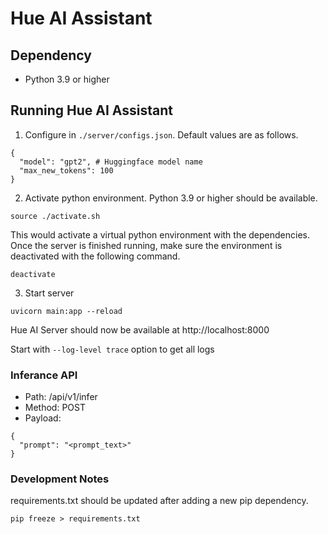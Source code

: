 # Hue AI Assistant

## Dependency

- Python 3.9 or higher

## Running Hue AI Assistant

1. Configure in `./server/configs.json`. Default values are as follows.
```
{
  "model": "gpt2", # Huggingface model name
  "max_new_tokens": 100
}
```

2. Activate python environment. Python 3.9 or higher should be available.
```
source ./activate.sh
```
This would activate a virtual python environment with the dependencies. Once the server is finished running, make sure the environment is deactivated with the following command.
```
deactivate
```

3. Start server
```
uvicorn main:app --reload
```
Hue AI Server should now be available at http://localhost:8000

Start with `--log-level trace` option to get all logs

### Inferance API
- Path: /api/v1/infer
- Method: POST
- Payload:
```
{
  "prompt": "<prompt_text>"
}
```

### Development Notes
requirements.txt should be updated after adding a new pip dependency.
```
pip freeze > requirements.txt
```
